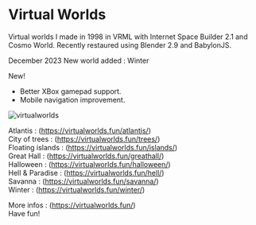 # Virtual Worlds  
Virtual worlds I made in 1998 in VRML with Internet Space Builder 2.1 and Cosmo World. 
Recently restaured using Blender 2.9 and BabylonJS.  

December 2023
New world added : Winter

New!
* Better XBox gamepad support.
* Mobile navigation improvement.
 
![virtualworlds](https://user-images.githubusercontent.com/963679/188966665-53d0d944-0909-463f-ac34-a38adda731dd.jpg)

Atlantis :  (https://virtualworlds.fun/atlantis/)  
City of trees : (https://virtualworlds.fun/trees/)  
Floating islands : (https://virtualworlds.fun/islands/)   
Great Hall : (https://virtualworlds.fun/greathall/)  
Halloween : (https://virtualworlds.fun/halloween/)  
Hell & Paradise : (https://virtualworlds.fun/hell/)    
Savanna : (https://virtualworlds.fun/savanna/)  
Winter : (https://virtualworlds.fun/winter/)  
  
More infos : (https://virtualworlds.fun/)  
Have fun!
